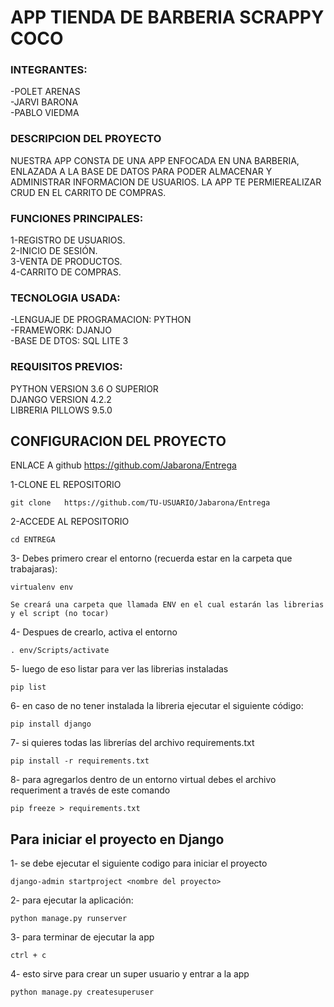 # APP TIENDA DE BARBERIA SCRAPPY COCO

### **INTEGRANTES:**  
 -POLET ARENAS  
 -JARVI BARONA  
 -PABLO VIEDMA  

 ### **DESCRIPCION DEL PROYECTO**  
 NUESTRA APP CONSTA DE UNA APP ENFOCADA EN UNA BARBERIA, ENLAZADA A LA BASE DE DATOS PARA PODER 
 ALMACENAR Y ADMINISTRAR INFORMACION DE USUARIOS.
 LA APP TE PERMIEREALIZAR CRUD EN EL CARRITO DE COMPRAS.

 ### **FUNCIONES PRINCIPALES:**    
 1-REGISTRO DE USUARIOS.  
 2-INICIO DE SESIÓN.  
 3-VENTA DE PRODUCTOS.  
 4-CARRITO DE COMPRAS.  


 ### **TECNOLOGIA USADA:**  
 -LENGUAJE DE PROGRAMACION: PYTHON   
 -FRAMEWORK: DJANJO  
 -BASE DE DTOS: SQL LITE 3  

 ### **REQUISITOS PREVIOS:**     
 PYTHON VERSION 3.6 O SUPERIOR  
 DJANGO VERSION 4.2.2  
 LIBRERIA PILLOWS 9.5.0  

 
## CONFIGURACION DEL PROYECTO
ENLACE A github https://github.com/Jabarona/Entrega

1-CLONE EL REPOSITORIO 
 ```shell
git clone   https://github.com/TU-USUARIO/Jabarona/Entrega

```
2-ACCEDE AL REPOSITORIO
 ```shell
cd ENTREGA
```


3- Debes primero crear el entorno (recuerda estar en la carpeta que trabajaras):

```shell
virtualenv env
```
    Se creará una carpeta que llamada ENV en el cual estarán las librerias y el script (no tocar)

4- Despues de crearlo, activa el entorno

```shell
. env/Scripts/activate
```

5- luego de eso listar para ver las librerias instaladas
```shell
pip list
```

6- en caso de no tener instalada la libreria ejecutar el siguiente código:
```shell
pip install django
```

7- si quieres todas las librerías del archivo requirements.txt
```shell
pip install -r requirements.txt
```

8- para agregarlos dentro de un entorno virtual debes el archivo requeriment a través de este comando
```shell
pip freeze > requirements.txt  
```

## **Para iniciar el proyecto en Django**  

1- se debe ejecutar el siguiente codigo para iniciar el proyecto
```shell
django-admin startproject <nombre del proyecto>
```

2- para ejecutar la aplicación:
```shell
python manage.py runserver
```

3- para terminar de ejecutar la app 
```shell
ctrl + c
```

4- esto sirve para crear un super usuario y entrar a la app
```shell
python manage.py createsuperuser
```


